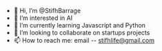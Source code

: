 - 👋 Hi, I’m @StifhBarrage
- 👀 I’m interested in AI
- 🌱 I’m currently learning Javascript and Python 
- 💞️ I’m looking to collaborate on startups projects
- 📫 How to reach me: email -- stifhlife@gmail.com

<!---
StifhBarrage/StifhBarrage is a ✨ special ✨ repository because its `README.md` (this file) appears on your GitHub profile.
You can click the Preview link to take a look at your changes.
--->
